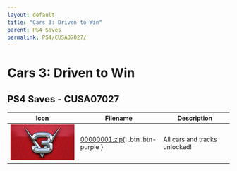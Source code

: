 ```yaml
---
layout: default
title: "Cars 3: Driven to Win"
parent: PS4 Saves
permalink: PS4/CUSA07027/
---
```

# Cars 3: Driven to Win

## PS4 Saves - CUSA07027

| Icon | Filename | Description |
|------|----------|-------------|
| ![Cars 3: Driven to Win](icon0.png) | [00000001.zip](00000001.zip){: .btn .btn-purple } | All cars and tracks unlocked! |
